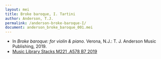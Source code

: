```yaml
---
layout: mei
title: Broke baroque, I. Tartini
author: Anderson, T.J.
permalink: /anderson-broke-baroque-I/
document: anderson_broke_baroque_001.mei
---
```


- In *Broke baroque: for violin & piano.* Verona, N.J.: T. J. Anderson Music Publishing, 2019.
- <a href="https://tufts-primo.hosted.exlibrisgroup.com/permalink/f/bnf7qa/01TUN_ALMA21221659650003851" target="_blank">Music Library Stacks M221 .A578 B7 2019</a>
